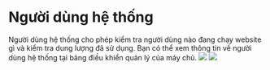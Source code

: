 # Người dùng hệ thống

<!-- TOC -->

<!-- /TOC -->

Người dùng hệ thống cho phép kiểm tra người dùng nào đang chạy website gì và kiểm tra dung lượng đã sử dụng. Bạn có thể xem thông tin về người dùng hệ thống tại bảng điều khiển quản lý của máy chủ.
![](/vendor/docs/images/system-user-server-dashboard.png)
![](/vendor/docs/images/system-user-dialog-server-dashboard.png)
